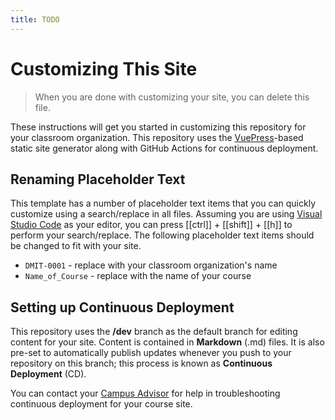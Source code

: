 ```yaml
---
title: TODO
---
```

# Customizing This Site

> When you are done with customizing your site, you can delete this file.

These instructions will get you started in customizing this repository for your classroom organization. This repository uses the [VuePress](https://vuepress.vuejs.org/)-based static site generator along with GitHub Actions for continuous deployment.

## Renaming Placeholder Text

This template has a number of placeholder text items that you can quickly customize using a search/replace in all files. Assuming you are using [Visual Studio Code](https://code.visualstudio.com) as your editor, you can press [[ctrl]] + [[shift]] + [[h]] to perform your search/replace. The following placeholder text items should be changed to fit with your site.

- `DMIT-0001` - replace with your classroom organization's name
- `Name_of_Course` - replace with the name of your course

## Setting up Continuous Deployment

This repository uses the **/dev** branch as the default branch for editing content for your site. Content is contained in **Markdown** (.md) files. It is also pre-set to automatically publish updates whenever you push to your repository on this branch; this process is known as **Continuous Deployment** (CD).

You can contact your [Campus Advisor](mailto:dgilleland@nait.ca) for help in troubleshooting continuous deployment for your course site.
